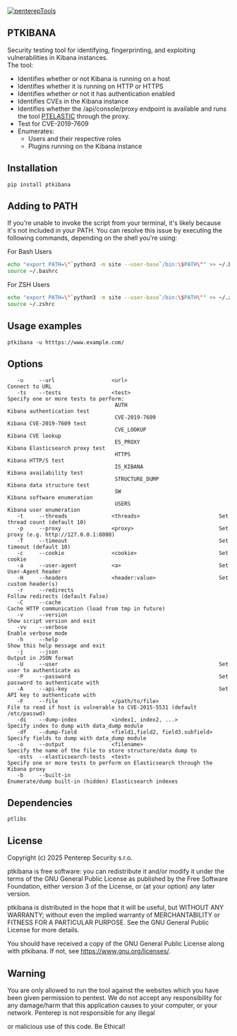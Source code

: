 [![penterepTools](https://www.penterep.com/external/penterepToolsLogo.png)](https://www.penterep.com/)


## PTKIBANA
Security testing tool for identifying, fingerprinting, and exploiting vulnerabilities in Kibana instances.  
The tool:
- Identifies whether or not Kibana is running on a host
- Identifies whether it is running on HTTP or HTTPS
- Identifies whether or not it has authentication enabled
- Identifies CVEs in the Kibana instance
- Identifies whether the /api/console/proxy endpoint is available and runs the tool [PTELASTIC](https://github.com/Penterep/ptelastic) through the proxy.
- Test for CVE-2019-7609
- Enumerates:
  - Users and their respective roles
  - Plugins running on the Kibana instance

## Installation

```
pip install ptkibana
```

## Adding to PATH
If you're unable to invoke the script from your terminal, it's likely because it's not included in your PATH. You can resolve this issue by executing the following commands, depending on the shell you're using:

For Bash Users
```bash
echo "export PATH=\"`python3 -m site --user-base`/bin:\$PATH\"" >> ~/.bashrc
source ~/.bashrc
```

For ZSH Users
```bash
echo "export PATH=\"`python3 -m site --user-base`/bin:\$PATH\"" >> ~/.zshrc
source ~/.zshrc
```

## Usage examples
```
ptkibana -u htttps://www.example.com/
```

## Options
```
   -u     --url                  <url>                             Connect to URL
   -ts    --tests                <test>                            Specify one or more tests to perform:
                                  AUTH                             Kibana authentication test
                                  CVE-2019-7609                    Kibana CVE-2019-7609 test
                                  CVE_LOOKUP                       Kibana CVE lookup
                                  ES_PROXY                         Kibana Elasticsearch proxy test
                                  HTTPS                            Kibana HTTP/S test
                                  IS_KIBANA                        Kibana availability test
                                  STRUCTURE_DUMP                   Kibana data structure test
                                  SW                               Kibana software enumeration
                                  USERS                            Kibana user enumeration
   -t     --threads              <threads>                         Set thread count (default 10)
   -p     --proxy                <proxy>                           Set proxy (e.g. http://127.0.0.1:8080)
   -T     --timeout                                                Set timeout (default 10)
   -c     --cookie               <cookie>                          Set cookie
   -a     --user-agent           <a>                               Set User-Agent header
   -H     --headers              <header:value>                    Set custom header(s)
   -r     --redirects                                              Follow redirects (default False)
   -C     --cache                                                  Cache HTTP communication (load from tmp in future)
   -v     --version                                                Show script version and exit
   -vv    --verbose                                                Enable verbose mode
   -h     --help                                                   Show this help message and exit
   -j     --json                                                   Output in JSON format
   -U     --user                                                   Set user to authenticate as
   -P     --password                                               Set password to authenticate with
   -A     --api-key                                                Set API key to authenticate with
   -F     --file                 </path/to/file>                   File to read if host is vulnerable to CVE-2015-5531 (default /etc/passwd)
   -di    --dump-index           <index1, index2, ...>             Specify index to dump with data_dump module
   -df    --dump-field           <field1,field2, field3.subfield>  Specify fields to dump with data_dump module
   -o     --output               <filename>                        Specify the name of the file to store structure/data dump to
   -ests  --elasticsearch-tests  <test>                            Specify one or more tests to perform on Elasticsearch through the Kibana proxy
   -b     --built-in                                               Enumerate/dump built-in (hidden) Elasticsearch indexes
```

## Dependencies
```
ptlibs
```

## License

Copyright (c) 2025 Penterep Security s.r.o.

ptkibana is free software: you can redistribute it and/or modify it under the terms of the GNU General Public License as published by the Free Software Foundation, either version 3 of the License, or (at your option) any later version.

ptkibana is distributed in the hope that it will be useful, but WITHOUT ANY WARRANTY; without even the implied warranty of MERCHANTABILITY or FITNESS FOR A PARTICULAR PURPOSE. See the GNU General Public License for more details.

You should have received a copy of the GNU General Public License along with ptkibana. If not, see https://www.gnu.org/licenses/.

## Warning

You are only allowed to run the tool against the websites which
you have been given permission to pentest. We do not accept any
responsibility for any damage/harm that this application causes to your
computer, or your network. Penterep is not responsible for any illegal

or malicious use of this code. Be Ethical!


